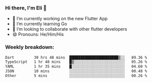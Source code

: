 ### Hi there, I'm Eli 👋
- 🔭 I’m currently working on the new Flutter App
- 🌱 I’m currently learning Go
- 🦄 I’m looking to collaborate with other flutter developers
- 😄 Pronouns: He/Him/His

### Weekly breakdown:
<!--START_SECTION:waka-->

```txt
Dart         30 hrs 48 mins  ██████████████████████▒░░   89.36 %
TypeScript   1 hr 48 mins    █▒░░░░░░░░░░░░░░░░░░░░░░░   05.26 %
YAML         1 hr 35 mins    █░░░░░░░░░░░░░░░░░░░░░░░░   04.60 %
JSON         10 mins         ░░░░░░░░░░░░░░░░░░░░░░░░░   00.48 %
Other        5 mins          ░░░░░░░░░░░░░░░░░░░░░░░░░   00.26 %
```

<!--END_SECTION:waka-->
